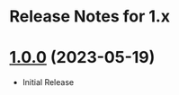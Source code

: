 # Release Notes for 1.x

<a name="1.0.0"></a>
# [1.0.0](https://github.com/bbulakh/tailwind-simple-blog ) (2023-05-19)
* Initial Release

